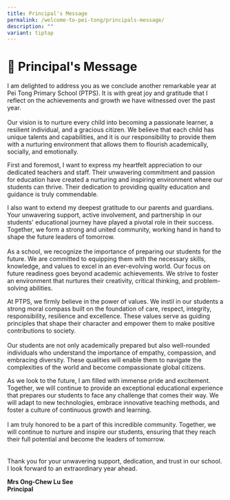 ```yaml
---
title: Principal's Message
permalink: /welcome-to-pei-tong/principals-message/
description: ""
variant: tiptap
---
```

<h1>📃 Principal's Message</h1><p>I am delighted to address you as we conclude another remarkable year at Pei Tong Primary School (PTPS). It is with great joy and gratitude that I reflect on the achievements and growth we have witnessed over the past year.<br><br>Our vision is to nurture every child into becoming a passionate learner, a resilient individual, and a gracious citizen. We believe that each child has unique talents and capabilities, and it is our responsibility to provide them with a nurturing environment that allows them to flourish academically, socially, and emotionally.</p><p>First and foremost, I want to express my heartfelt appreciation to our dedicated teachers and staff. Their unwavering commitment and passion for education have created a nurturing and inspiring environment where our students can thrive. Their dedication to providing quality education and guidance is truly commendable.</p><p>I also want to extend my deepest gratitude to our parents and guardians. Your unwavering support, active involvement, and partnership in our students' educational journey have played a pivotal role in their success. Together, we form a strong and united community, working hand in hand to shape the future leaders of tomorrow.<br><br>As a school, we recognize the importance of preparing our students for the future. We are committed to equipping them with the necessary skills, knowledge, and values to excel in an ever-evolving world. Our focus on future readiness goes beyond academic achievements. We strive to foster an environment that nurtures their creativity, critical thinking, and problem-solving abilities.</p><p>At PTPS, we firmly believe in the power of values. We instil in our students a strong moral compass built on the foundation of care, respect, integrity, responsibility, resilience and excellence. These values serve as guiding principles that shape their character and empower them to make positive contributions to society.<br><br>Our students are not only academically prepared but also well-rounded individuals who understand the importance of empathy, compassion, and embracing diversity. These qualities will enable them to navigate the complexities of the world and become compassionate global citizens.</p><p>As we look to the future, I am filled with immense pride and excitement. Together, we will continue to provide an exceptional educational experience that prepares our students to face any challenge that comes their way. We will adapt to new technologies, embrace innovative teaching methods, and foster a culture of continuous growth and learning.<br><br>I am truly honored to be a part of this incredible community. Together, we will continue to nurture and inspire our students, ensuring that they reach their full potential and become the leaders of tomorrow.<br><br><br>Thank you for your unwavering support, dedication, and trust in our school. I look forward to an extraordinary year ahead.</p><p><strong>Mrs Ong-Chew Lu See</strong><br><strong>Principal</strong></p>